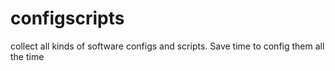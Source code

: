 # configscripts
collect all kinds of software configs and scripts. Save time to config them all the time
